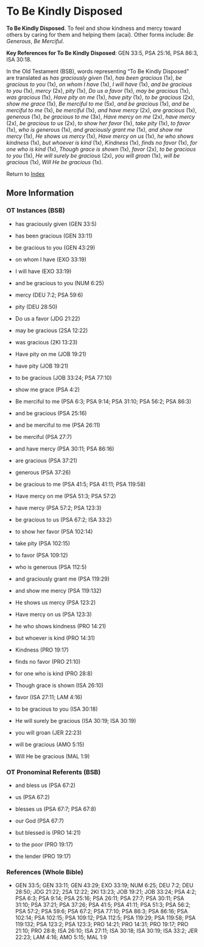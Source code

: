 # To Be Kindly Disposed
**To Be Kindly Disposed**. 
To feel and show kindness and mercy toward others by caring for them and helping them (acai). 
Other forms include: 
*Be Generous*, *Be Merciful*. 


**Key References for To Be Kindly Disposed**: 
GEN 33:5, PSA 25:16, PSA 86:3, ISA 30:18. 


In the Old Testament (BSB), words representing “To Be Kindly Disposed” are translated as 
*has graciously given* (1x), *has been gracious* (1x), *be gracious to you* (1x), *on whom I have* (1x), *I will have* (1x), *and be gracious to you* (1x), *mercy* (2x), *pity* (1x), *Do us a favor* (1x), *may be gracious* (1x), *was gracious* (1x), *Have pity on me* (1x), *have pity* (1x), *to be gracious* (2x), *show me grace* (1x), *Be merciful to me* (5x), *and be gracious* (1x), *and be merciful to me* (1x), *be merciful* (1x), *and have mercy* (2x), *are gracious* (1x), *generous* (1x), *be gracious to me* (3x), *Have mercy on me* (2x), *have mercy* (2x), *be gracious to us* (2x), *to show her favor* (1x), *take pity* (1x), *to favor* (1x), *who is generous* (1x), *and graciously grant me* (1x), *and show me mercy* (1x), *He shows us mercy* (1x), *Have mercy on us* (1x), *he who shows kindness* (1x), *but whoever is kind* (1x), *Kindness* (1x), *finds no favor* (1x), *for one who is kind* (1x), *Though grace is shown* (1x), *favor* (2x), *to be gracious to you* (1x), *He will surely be gracious* (2x), *you will groan* (1x), *will be gracious* (1x), *Will He be gracious* (1x). 




Return to [Index](00-Index.md)

## More Information

### OT Instances (BSB)

* has graciously given (GEN 33:5)

* has been gracious (GEN 33:11)

* be gracious to you (GEN 43:29)

* on whom I have (EXO 33:19)

* I will have (EXO 33:19)

* and be gracious to you (NUM 6:25)

* mercy (DEU 7:2; PSA 59:6)

* pity (DEU 28:50)

* Do us a favor (JDG 21:22)

* may be gracious (2SA 12:22)

* was gracious (2KI 13:23)

* Have pity on me (JOB 19:21)

* have pity (JOB 19:21)

* to be gracious (JOB 33:24; PSA 77:10)

* show me grace (PSA 4:2)

* Be merciful to me (PSA 6:3; PSA 9:14; PSA 31:10; PSA 56:2; PSA 86:3)

* and be gracious (PSA 25:16)

* and be merciful to me (PSA 26:11)

* be merciful (PSA 27:7)

* and have mercy (PSA 30:11; PSA 86:16)

* are gracious (PSA 37:21)

* generous (PSA 37:26)

* be gracious to me (PSA 41:5; PSA 41:11; PSA 119:58)

* Have mercy on me (PSA 51:3; PSA 57:2)

* have mercy (PSA 57:2; PSA 123:3)

* be gracious to us (PSA 67:2; ISA 33:2)

* to show her favor (PSA 102:14)

* take pity (PSA 102:15)

* to favor (PSA 109:12)

* who is generous (PSA 112:5)

* and graciously grant me (PSA 119:29)

* and show me mercy (PSA 119:132)

* He shows us mercy (PSA 123:2)

* Have mercy on us (PSA 123:3)

* he who shows kindness (PRO 14:21)

* but whoever is kind (PRO 14:31)

* Kindness (PRO 19:17)

* finds no favor (PRO 21:10)

* for one who is kind (PRO 28:8)

* Though grace is shown (ISA 26:10)

* favor (ISA 27:11; LAM 4:16)

* to be gracious to you (ISA 30:18)

* He will surely be gracious (ISA 30:19; ISA 30:19)

* you will groan (JER 22:23)

* will be gracious (AMO 5:15)

* Will He be gracious (MAL 1:9)



### OT Pronominal Referents (BSB)

* and bless us (PSA 67:2)

* us (PSA 67:2)

* blesses us (PSA 67:7; PSA 67:8)

* our God (PSA 67:7)

* but blessed is (PRO 14:21)

* to the poor (PRO 19:17)

* the lender (PRO 19:17)



### References (Whole Bible)

* GEN 33:5; GEN 33:11; GEN 43:29; EXO 33:19; NUM 6:25; DEU 7:2; DEU 28:50; JDG 21:22; 2SA 12:22; 2KI 13:23; JOB 19:21; JOB 33:24; PSA 4:2; PSA 6:3; PSA 9:14; PSA 25:16; PSA 26:11; PSA 27:7; PSA 30:11; PSA 31:10; PSA 37:21; PSA 37:26; PSA 41:5; PSA 41:11; PSA 51:3; PSA 56:2; PSA 57:2; PSA 59:6; PSA 67:2; PSA 77:10; PSA 86:3; PSA 86:16; PSA 102:14; PSA 102:15; PSA 109:12; PSA 112:5; PSA 119:29; PSA 119:58; PSA 119:132; PSA 123:2; PSA 123:3; PRO 14:21; PRO 14:31; PRO 19:17; PRO 21:10; PRO 28:8; ISA 26:10; ISA 27:11; ISA 30:18; ISA 30:19; ISA 33:2; JER 22:23; LAM 4:16; AMO 5:15; MAL 1:9



